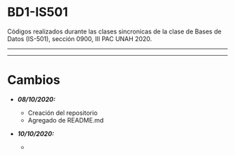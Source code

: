 # BD1-IS501
Códigos realizados durante las clases sincronicas de la clase de Bases de Datos (IS-501), sección 0900, III PAC UNAH 2020.

---
---

# Cambios

- ***08/10/2020:***
  
    - Creación del repositorio
    - Agregado de README.md

- ***10/10/2020:***

    - 
